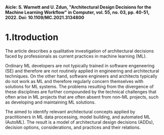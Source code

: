 **Aicle: S. Warnett and U. Zdun, "Architectural Design Decisions for the Machine Learning Workflow" in Computer, vol. 55, no. 03, pp. 40-51, 2022. Doi: 10.1109/MC.2021.3134800**


# 1.Itroduction

The article describes a qualitative investigation of architectural decisions faced by professionals as current practices in machine learning (ML).

Ordinary ML developers are not typically trained in software engeneering (SE) and therefore are not routinely applied in engineering and architectural techniques. On the other hand, software engineers and architects typically do not work as ML and therefore regularly concern themselves with solutions for ML systems. The problems resulting from the divergence of these disciplines are further compounded by the technical challenges that often arise in ML projects that are often absent from non-ML projects, such as developing and maintaining ML solutions.

The aimed to identify relevant architectural concepts applied by practitioners in ML data processing, model building, and automated ML (AutoML). The result is a model of architectural design decisions (ADDs), decision options, considerations, and practices and their relations. 






